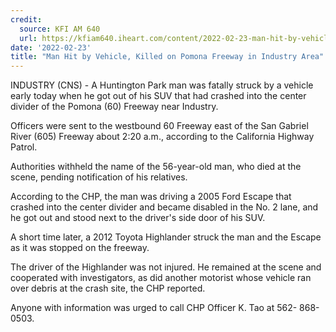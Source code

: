 ```yaml
---
credit:
  source: KFI AM 640
  url: https://kfiam640.iheart.com/content/2022-02-23-man-hit-by-vehicle-killed-on-pomona-freeway-in-industry-area/
date: '2022-02-23'
title: "Man Hit by Vehicle, Killed on Pomona Freeway in Industry Area"
---
```

INDUSTRY (CNS) - A Huntington Park man was fatally struck by a vehicle early today when he got out of his SUV that had crashed into the center divider of the Pomona (60) Freeway near Industry.

Officers were sent to the westbound 60 Freeway east of the San Gabriel River (605) Freeway about 2:20 a.m., according to the California Highway Patrol.

Authorities withheld the name of the 56-year-old man, who died at the scene, pending notification of his relatives.

According to the CHP, the man was driving a 2005 Ford Escape that crashed into the center divider and became disabled in the No. 2 lane, and he got out and stood next to the driver's side door of his SUV.

A short time later, a 2012 Toyota Highlander struck the man and the Escape as it was stopped on the freeway.

The driver of the Highlander was not injured. He remained at the scene and cooperated with investigators, as did another motorist whose vehicle ran over debris at the crash site, the CHP reported.

Anyone with information was urged to call CHP Officer K. Tao at 562- 868-0503.
